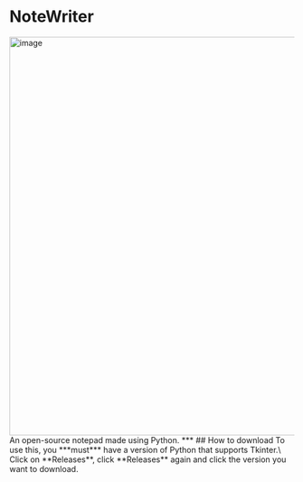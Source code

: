 # NoteWriter
<img width="1082" height="705" alt="image" src="https://github.com/user-attachments/assets/f7d04328-a564-4dce-b42a-a4069928ab59" />
An open-source notepad made using Python.
***
## How to download
To use this, you ***must*** have a version of Python that supports Tkinter.\
Click on **Releases**, click **Releases** again and click the version you want to download.
